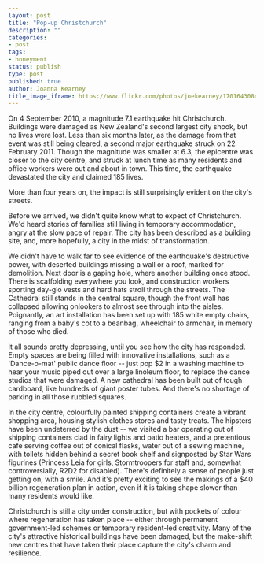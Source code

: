 ```yaml
---
layout: post
title: "Pop-up Christchurch"
description: ""
categories:
- post
tags:
- honeyment
status: publish
type: post
published: true
author: Joanna Kearney
title_image_iframe: https://www.flickr.com/photos/joekearney/17016430843/in/album-72157652379606419/player/
---
```


On 4 September 2010, a magnitude 7.1 earthquake hit Christchurch. Buildings were damaged as New Zealand's second largest city shook, but no lives were lost. Less than six months later, as the damage from that event was still being cleared, a second major earthquake struck on 22 February 2011. Though the magnitude was smaller at 6.3, the epicentre was closer to the city centre, and struck at lunch time as many residents and office workers were out and about in town. This time, the earthquake devastated the city and claimed 185 lives. 

More than four years on, the impact is still surprisingly evident on the city's streets. 

Before we arrived, we didn't quite know what to expect of Christchurch. We'd heard stories of families still living in temporary accommodation, angry at the slow pace of repair. The city has been described as a building site, and, more hopefully, a city in the midst of transformation.

We didn't have to walk far to see evidence of the earthquake's destructive power, with deserted buildings missing a wall or a roof, marked for demolition. Next door is a gaping hole, where another building once stood. There is scaffolding everywhere you look, and construction workers sporting day-glo vests and hard hats stroll through the streets. The Cathedral still stands in the central square, though the front wall has collapsed allowing onlookers to almost see through into the aisles. Poignantly, an art installation has been set up with 185 white empty chairs, ranging from a baby's cot to a beanbag, wheelchair to armchair, in memory of those who died. 

It all sounds pretty depressing, until you see how the city has responded. Empty spaces are being filled with innovative installations, such as a 'Dance-o-mat' public dance floor -- just pop $2 in a washing machine to hear your music piped out over a large linoleum floor, to replace the dance studios that were damaged. A new cathedral has been built out of tough cardboard, like hundreds of giant poster tubes. And there's no shortage of parking in all those rubbled squares. 

In the city centre, colourfully painted shipping containers create a vibrant shopping area, housing stylish clothes stores and tasty treats. The hipsters have been undeterred by the dust -- we visited a bar operating out of shipping containers clad in fairy lights and patio heaters, and a pretentious cafe serving coffee out of conical flasks, water out of a sewing machine, with toilets hidden behind a secret book shelf and signposted by Star Wars figurines (Princess Leia for girls, Stormtroopers for staff and, somewhat controversially, R2D2 for disabled).  There's definitely a sense of people just getting on, with a smile. And it's pretty exciting to see the makings of a $40 billion regeneration plan in action, even if it is taking shape slower than many residents would like.

Christchurch is still a city under construction, but with pockets of colour where regeneration has taken place -- either through permanent government-led schemes or temporary resident-led creativity. Many of the city's attractive historical buildings have been damaged, but the make-shift new centres that have taken their place capture the city's charm and resilience.
